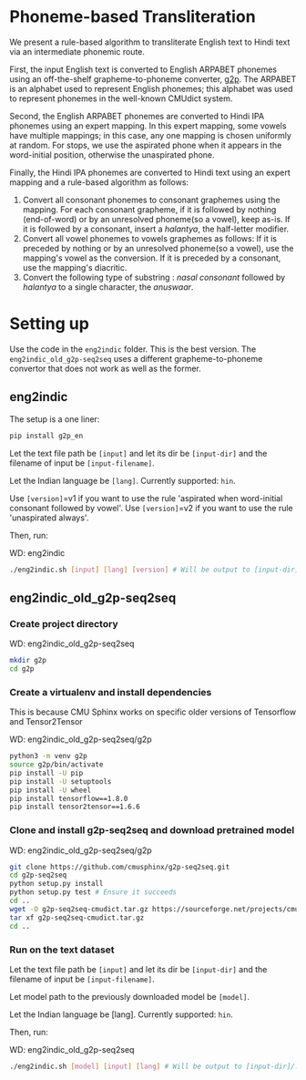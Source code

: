 # Phoneme-based Transliteration

We present a rule-based algorithm to transliterate English text to Hindi text via an intermediate phonemic route.

First, the input English text is converted to English ARPABET phonemes using an off-the-shelf grapheme-to-phoneme converter, [g2p](https://github.com/Kyubyong/g2p). The ARPABET is an alphabet used to represent English phonemes; this alphabet was used to represent phonemes in the well-known CMUdict system.

Second, the English ARPABET phonemes are converted to Hindi IPA phonemes using an expert mapping. In this expert mapping, some vowels have multiple mappings; in this case, any one mapping is chosen uniformly at random. For stops, we use the aspirated phone when it appears in the word-initial position, otherwise the unaspirated phone.

Finally, the Hindi IPA phonemes are converted to Hindi text using an expert mapping and a rule-based algorithm as follows:
1. Convert all consonant phonemes to consonant graphemes using the mapping. For each consonant grapheme, if it is followed by nothing (end-of-word) or by an unresolved phoneme(so a vowel), keep as-is. If it is followed by a consonant, insert a _halantya_, the half-letter modifier.
2. Convert all vowel phonemes to vowels graphemes as follows: If it is preceded by nothing or by an unresolved phoneme(so a vowel), use the mapping's vowel as the conversion. If it is preceded by a consonant, use the mapping's diacritic.
3. Convert the following type of substring : _nasal consonant_ followed by _halantya_ to a single character, the _anuswaar_.

# Setting up
Use the code in the `eng2indic` folder. This is the best version. The `eng2indic_old_g2p-seq2seq` uses a different grapheme-to-phoneme convertor that does not work as well as the former.

## eng2indic

The setup is a one liner:

```bash
pip install g2p_en
```

Let the text file path be `[input]` and let its dir be `[input-dir]` and the filename of input
be `[input-filename]`.

Let the Indian language be `[lang]`. Currently supported: `hin`.

Use `[version]`=v1 if you want to use the rule 'aspirated when word-initial consonant followed by vowel'.
Use `[version]`=v2 if you want to use the rule 'unaspirated always'.

Then, run:

WD: eng2indic

```bash
./eng2indic.sh [input] [lang] [version] # Will be output to [input-dir]/.eng2[lang][version]/[input-filename].hin.txt
```

## eng2indic_old_g2p-seq2seq

### Create project directory

WD: eng2indic_old_g2p-seq2seq

```bash
mkdir g2p
cd g2p
```

### Create a virtualenv and install dependencies

This is because CMU Sphinx works on specific older versions of Tensorflow and Tensor2Tensor

WD: eng2indic_old_g2p-seq2seq/g2p

```bash
python3 -m venv g2p
source g2p/bin/activate
pip install -U pip
pip install -U setuptools
pip install -U wheel
pip install tensorflow==1.8.0
pip install tensor2tensor==1.6.6
```

### Clone and install g2p-seq2seq and download pretrained model

WD: eng2indic_old_g2p-seq2seq/g2p

```bash
git clone https://github.com/cmusphinx/g2p-seq2seq.git
cd g2p-seq2seq
python setup.py install
python setup.py test # Ensure it succeeds
cd ..
wget -O g2p-seq2seq-cmudict.tar.gz https://sourceforge.net/projects/cmusphinx/files/G2P%20Models/g2p-seq2seq-model-6.2-cmudict-nostress.tar.gz/download
tar xf g2p-seq2seq-cmudict.tar.gz
cd ..
```

### Run on the text dataset

Let the text file path be `[input]` and let its dir be `[input-dir]` and the filename of input
be `[input-filename]`.

Let model path to the previously downloaded model be `[model]`.

Let the Indian language be [lang].
Currently supported: `hin`.

Then, run:

WD: eng2indic_old_g2p-seq2seq

```bash
./eng2indic.sh [model] [input] [lang] # Will be output to [input-dir]/.eng2[lang][version]_old/[input-filename].hin.txt
```
